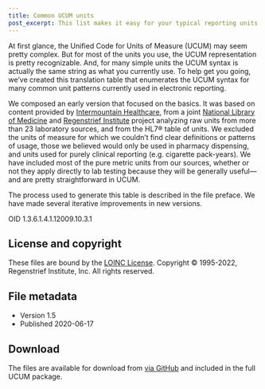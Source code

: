 ```yaml
---
title: Common UCUM units
post_excerpt: This list makes it easy for your typical reporting units of measure.
---
```


At first glance, the Unified Code for Units of Measure (UCUM) may seem pretty complex. But for most of the units you use, the UCUM representation is pretty recognizable. And, for many simple units the UCUM syntax is actually the same string as what you currently use. To help get you going, we’ve created this translation table that enumerates the UCUM syntax for many common unit patterns currently used in electronic reporting.

We composed an early version that focused on the basics. It was based on content provided by [Intermountain Healthcare](http://intermountainhealthcare.org/), from a joint [National Library of Medicine](http://www.lhncbc.nlm.nih.gov/) and [Regenstrief Institute](http://regenstrief.org/) project analyzing raw units from more than 23 laboratory sources, and from the HL7® table of units. We excluded the units of measure for which we couldn’t find clear definitions or patterns of usage, those we believed would only be used in pharmacy dispensing, and units used for purely clinical reporting (e.g. cigarette pack-years). We have included most of the pure metric units from our sources, whether or not they apply directly to lab testing because they will be generally useful—and are pretty straightforward in UCUM.

The process used to generate this table is described in the file preface. We have made several iterative improvements in new versions.

OID 1.3.6.1.4.1.12009.10.3.1

## License and copyright

These files are bound by the [LOINC License](https://loinc.org/license). Copyright © 1995-2022, Regenstrief Institute, Inc. All rights
reserved.

## File metadata

  - Version 1.5
  - Published 2020-06-17

## Download

The files are available for download from [via GitHub](https://github.com/ucum-org/ucum/tree/master/common-units) and included in the full UCUM package.
